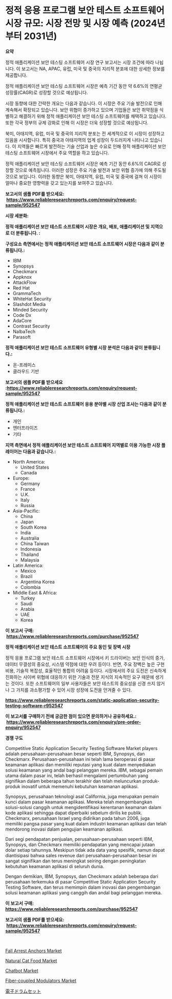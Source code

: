 <p><h1>정적 응용 프로그램 보안 테스트 소프트웨어 시장 규모: 시장 전망 및 시장 예측 (2024년부터 2031년)</h1></p><p><strong>요약</strong></p>
<p><p>정적 애플리케이션 보안 테스팅 소프트웨어 시장 연구 보고서는 시장 조건에 따라 나뉩니다. 이 보고서는 NA, APAC, 유럽, 미국 및 중국의 지리적 분포에 대한 상세한 정보를 제공합니다. </p><p>정적 애플리케이션 보안 테스팅 소프트웨어 시장은 예측 기간 동안 약 6.6%의 연평균 성장률(CAGR)로 성장할 것으로 예상됩니다. </p><p>시장 동향에 대한 간략한 개요는 다음과 같습니다. 이 시장은 주요 기술 발전으로 인해 계속해서 확장되고 있습니다. 보안 위협이 증가하고 있으며 기업들은 보안 취약점을 식별하고 해결하기 위해 정적 애플리케이션 보안 테스팅 소프트웨어를 채택하고 있습니다. 또한 각국 정부의 규제 강화로 인해 이 시장은 더욱 성장할 것으로 예상됩니다.</p><p>북미, 아태지역, 유럽, 미국 및 중국의 지리적 분포는 전 세계적으로 이 시장이 성장하고 있음을 시사합니다. 특히 중국과 아태지역의 업계 성장이 두드러지게 나타나고 있습니다. 이 지역들은 빠르게 발전하는 기술 산업과 높은 수요로 인해 정적 애플리케이션 보안 테스팅 소프트웨어 시장에서 주요 역할을 하고 있습니다. </p><p>정적 애플리케이션 보안 테스팅 소프트웨어 시장은 예측 기간 동안 6.6%의 CAGR로 성장할 것으로 예측됩니다. 이러한 성장은 주요 기술 발전과 보안 위협 증가에 의해 주도될 것으로 보입니다. 이러한 동향은 북미, 아태지역, 유럽, 미국 및 중국에 걸쳐 이 시장이 얼마나 중요한 영향력을 갖고 있는지를 보여주고 있습니다.</p></p>
<p><strong>보고서의 샘플 PDF를 받으세요: &nbsp;<a href="https://www.reliableresearchreports.com/enquiry/request-sample/952547">https://www.reliableresearchreports.com/enquiry/request-sample/952547</a></strong></p>
<p><strong>시장 세분화:</strong></p>
<p><strong> 정적 애플리케이션 보안 테스트 소프트웨어 시장은 개요, 배포, 애플리케이션 및 지역으로 더 분류됩니다. :</strong></p>
<p><strong>구성요소 측면에서는 정적 애플리케이션 보안 테스트 소프트웨어 시장은 다음과 같이 분류됩니다.:</strong></p>
<p><ul><li>IBM</li><li>Synopsys</li><li>Checkmarx</li><li>Appknox</li><li>AttackFlow</li><li>Red Hat</li><li>GrammaTech</li><li>WhiteHat Security</li><li>Slashdot Media</li><li>Minded Security</li><li>Code Dx</li><li>AdaCore</li><li>Contrast Security</li><li>NalbaTech</li><li>Parasoft</li></ul></p>
<p><strong> 정적 애플리케이션 보안 테스트 소프트웨어 유형별 시장 분석은 다음과 같이 분류됩니다.:</strong></p>
<p><ul><li>온-프레미스</li><li>클라우드 기반</li></ul></p>
<p><strong>보고서의 샘플 PDF를 받으세요 :<a href="https://www.reliableresearchreports.com/enquiry/request-sample/952547">https://www.reliableresearchreports.com/enquiry/request-sample/952547</a></strong></p>
<p><strong> 정적 애플리케이션 보안 테스트 소프트웨어 응용 분야별 시장 산업 조사는 다음과 같이 분류됩니다.:</strong></p>
<p><ul><li>개인</li><li>엔터프라이즈</li><li>기타</li></ul></p>
<p><strong>지역 측면에서 정적 애플리케이션 보안 테스트 소프트웨어 지역별로 이용 가능한 시장 플레이어는 다음과 같습니다.:</strong></p>
<p><ul>
    <li>
        North America:
        <ul>
            <li>United States</li>
            <li>Canada</li>
        </ul>
    </li>
    <li>
        Europe:
        <ul>
            <li>Germany</li>
            <li>France</li>
            <li>U.K.</li>
            <li>Italy</li>
            <li>Russia</li>
        </ul>
    </li>
    <li>
        Asia-Pacific:
        <ul>
            <li>China</li>
            <li>Japan</li>
            <li>South Korea</li>
            <li>India</li>
            <li>Australia</li>
            <li>China Taiwan</li>
            <li>Indonesia</li>
            <li>Thailand</li>
            <li>Malaysia</li>
        </ul>
    </li>
    <li>
        Latin America:
        <ul>
            <li>Mexico</li>
            <li>Brazil</li>
            <li>Argentina Korea</li>
            <li>Colombia</li>
        </ul>
    </li>
    <li>
        Middle East & Africa:
        <ul>
            <li>Turkey</li>
            <li>Saudi</li>
            <li>Arabia</li>
            <li>UAE</li>
            <li>Korea</li>
        </ul>
    </li>
    </ul></p>
<p><strong>이 보고서 구매: &nbsp;<a href="https://www.reliableresearchreports.com/purchase/952547">https://www.reliableresearchreports.com/purchase/952547</a></strong></p>
<p><strong>정적 애플리케이션 보안 테스트 소프트웨어의 주요 동인 및 장벽 시장</strong></p>
<p><p>정적 응용 프로그램 보안 테스트 소프트웨어 시장에서 키 드라이버는 보안 인식의 증가, 데이터 무결성의 중요성, 시스템 약점에 대한 우려 등이다. 반면, 주요 장벽은 높은 구현 비용, 기술적 복잡성, 효율적인 통합의 어려움 등이다. 시장에서의 주요 도전은 신속하게 진화하는 사이버 위협에 대응하기 위한 기술과 전문 지식의 지속적인 요구 때문에 생기는 것이다. 또한 소프트웨어의 일부 사용자들은 보안 테스트의 중요성을 신경 쓰지 않거나 그 가치를 과소평가할 수 있어 시장 성장에 도전을 안겨줄 수 있다.</p></p>
<p><strong><a href="https://www.reliableresearchreports.com/static-application-security-testing-software-r952547">https://www.reliableresearchreports.com/static-application-security-testing-software-r952547</a></strong></p>
<p><strong>이 보고서를 구매하기 전에 궁금한 점이 있으면 문의하거나 공유하세요.: &nbsp;<a href="https://www.reliableresearchreports.com/enquiry/pre-order-enquiry/952547">https://www.reliableresearchreports.com/enquiry/pre-order-enquiry/952547</a></strong></p>
<p><strong>경쟁 구도</strong></p>
<p><p>Competitive Static Application Security Testing Software Market players adalah perusahaan-perusahaan besar seperti IBM, Synopsys, dan Checkmarx. Perusahaan-perusahaan ini telah lama beroperasi di pasar keamanan aplikasi dan memiliki reputasi yang kuat dalam menyediakan solusi keamanan yang andal bagi pelanggan mereka. IBM, sebagai pemain utama dalam pasar ini, telah berhasil mengalami pertumbuhan yang signifikan dalam beberapa tahun terakhir dan telah meluncurkan produk-produk inovatif untuk memenuhi kebutuhan keamanan aplikasi.</p><p>Synopsys, perusahaan teknologi asal California, juga merupakan pemain kunci dalam pasar keamanan aplikasi. Mereka telah mengembangkan solusi-solusi canggih untuk mengidentifikasi kerentanan keamanan dalam kode aplikasi sehingga dapat diperbaiki sebelum dirilis ke publik. Checkmarx, perusahaan Israel yang didirikan pada tahun 2006, juga memiliki pangsa pasar yang kuat dalam industri keamanan aplikasi dan telah mendorong inovasi dalam pengujian keamanan aplikasi.</p><p>Dari segi pendapatan penjualan, perusahaan-perusahaan seperti IBM, Synopsys, dan Checkmarx memiliki pendapatan yang mencapai jutaan dolar setiap tahunnya. Meskipun tidak ada data yang spesifik, namun dapat diantisipasi bahwa sales revenue dari perusahaan-perusahaan besar ini sangat signifikan dan terus meningkat seiring dengan peningkatan kebutuhan keamanan aplikasi di seluruh dunia.</p><p>Dengan demikian, IBM, Synopsys, dan Checkmarx adalah beberapa dari perusahaan terkemuka di pasar Competitive Static Application Security Testing Software, dan terus memimpin dalam inovasi dan pengembangan solusi keamanan aplikasi yang canggih dan andal bagi pelanggan mereka.</p></p>
<p><strong>이 보고서 구매: &nbsp; <a href="https://www.reliableresearchreports.com/purchase/952547">https://www.reliableresearchreports.com/purchase/952547</a></strong></p>
<p><strong>보고서의 샘플 PDF를 받으세요: &nbsp;<a href="https://www.reliableresearchreports.com/enquiry/request-sample/952547">https://www.reliableresearchreports.com/enquiry/request-sample/952547</a></strong><strong></strong></p>
<p>&nbsp;</p>
<p><p><a href="https://issuu.com/reportprime-2/docs/fall-arrest-anchors-market-size-2030.pptx">Fall Arrest Anchors Market</a></p><p><a href="https://issuu.com/reportprime-2/docs/natural-cat-food-market-size-2030.pptx">Natural Cat Food Market</a></p><p><a href="https://github.com/nathandecarvalho/Market-Research-Report-List-3/blob/main/chatbot-market.md">Chatbot Market</a></p><p><a href="https://www.linkedin.com/pulse/fiber-coupled-modulatorsnbspmarket-focuses-market-share-size-qxj9c?trackingId=FcHXrRZqf0RbEZD2ueHTfQ%3D%3D">Fiber-coupled Modulators Market</a></p><p><a href="https://github.com/LenoraKris2023/Market-Research-Report-List-1/blob/main/332606176082.md">電子ドラムセット</a></p></p>